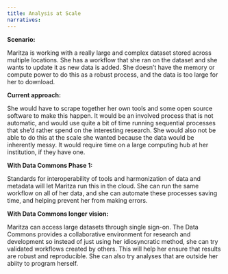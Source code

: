 ```yaml
---
title: Analysis at Scale
narratives:
---
```


**Scenario:**

Maritza is working with a really large and complex dataset stored across
multiple locations.  She has a workflow that she ran on the dataset and
she wants to update it as new data is added. She doesn’t have the memory or
compute power to do this as a robust process, and the data is too
large for her to download.

**Current approach:**

She would have to scrape together her own tools and some open source software to
make this happen. It would be an involved process that is not automatic, and would
use quite a bit of time running sequential processes that she’d rather
spend on the interesting research.  She would also not be able to do this at the scale
she wanted because the data would be inherently messy. It would require time
on a large computing hub at her institution, if they have one.

**With Data Commons Phase 1:**

Standards for interoperability of tools and harmonization of data and
metadata will let Maritza run this in the cloud.  She can run the 
same workflow on all of her data, and she can automate these processes saving
time, and helping prevent her from making errors.

**With Data Commons longer vision:**

Maritza can access large datasets through single sign-on. The Data Commons 
provides a collaborative environment for research and development so instead
of just using her idiosyncratic method, she can try validated workflows 
created by others. This will help her ensure that results are robust
and reproducible.  She can also try analyses that are outside
her abiity to program herself.
